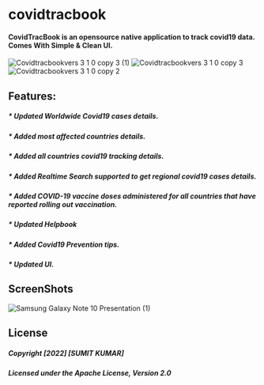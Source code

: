 # covidtracbook
#### CovidTracBook is an opensource native application to track covid19 data. Comes With Simple & Clean UI.
![Covidtracbookvers 3 1 0 copy 3 (1)](https://user-images.githubusercontent.com/52107131/155395029-ce2c29ef-ee3c-446d-909c-00b4e5418022.png)
![Covidtracbookvers 3 1 0 copy 3](https://user-images.githubusercontent.com/52107131/155395040-83c35836-582d-4d29-ba79-b94fc467c877.png)
![Covidtracbookvers 3 1 0 copy 2](https://user-images.githubusercontent.com/52107131/155395044-5c9930b7-190b-4e07-8016-442fe574db9f.png)


## Features:
##### * Updated Worldwide Covid19 cases details.
##### * Added most affected countries details.
##### * Added all countries covid19 tracking details.
##### * Added Realtime Search supported to get regional covid19 cases details.
##### * Added COVID-19 vaccine doses administered for all countries that have reported rolling out vaccination. 
##### * Updated Helpbook
##### * Added Covid19 Prevention tips.
##### * Updated UI.

## ScreenShots
<!--<div>
  <img src = "https://user-images.githubusercontent.com/52107131/155169121-0e51d2e2-03d9-4c6f-b3fc-08a16882a5ed.png" height = '400'>
    <img src = "https://user-images.githubusercontent.com/52107131/155169216-80f2ce65-d539-4ad0-8852-bb399d33fce9.png" height = '400'>
    <img src = "https://user-images.githubusercontent.com/52107131/155169323-1dbdba8b-7234-4823-b0a1-32aa4ffd61e2.png" height = '400'>
    <img src = "https://user-images.githubusercontent.com/52107131/155169406-2494b0ce-63d3-44f3-aa24-9fef79bf6da3.png" height = '400'>
    <img src = "https://user-images.githubusercontent.com/52107131/155169981-ded47e26-e718-4edb-9754-a70abaf20972.png" height = '400'>
  

  
</div>-->
<!--![Samsung Galaxy Note 10 Presentation](https://user-images.githubusercontent.com/52107131/155170705-5fa8a1c7-93e8-4e08-8628-7376213d2c17.png)-->
![Samsung Galaxy Note 10 Presentation (1)](https://user-images.githubusercontent.com/52107131/155171985-ea0a5dcd-d4de-436f-b67f-481c60e79974.png)


## License

##### Copyright [2022] [SUMIT KUMAR]

#####   Licensed under the Apache License, Version 2.0

